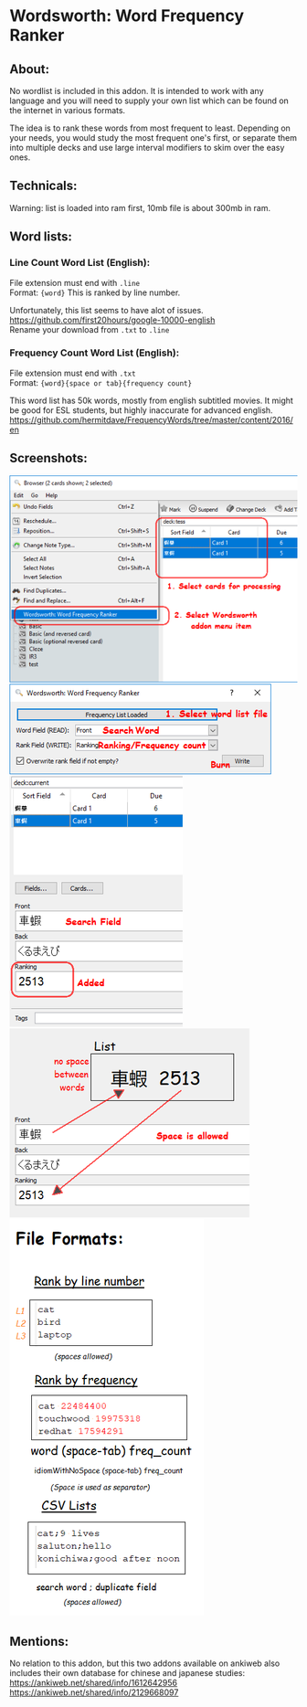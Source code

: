 # Wordsworth: Word Frequency Ranker

## About:
No wordlist is included in this addon. It is intended to work with any language and you will need to supply your own list which can be found on the internet in various formats.

The idea is to rank these words from most frequent to least. Depending on your needs, you would study the most frequent one's first, or separate them into multiple decks and use large interval modifiers to skim over the easy ones.


## Technicals:
Warning: list is loaded into ram first, 10mb file is about 300mb in ram.  


## Word lists:

### Line Count Word List (English):
File extension must end with ```.line```  
Format: ```{word}``` This is ranked by line number.  

Unfortunately, this list seems to have alot of issues.  
https://github.com/first20hours/google-10000-english  
Rename your download from ```.txt``` to ```.line```  


### Frequency Count Word List (English):
File extension must end with ```.txt```  
Format: ```{word}{space or tab}{frequency count}```  

This word list has 50k words, mostly from english subtitled movies. It might be good for ESL students, but highly inaccurate for advanced english.
https://github.com/hermitdave/FrequencyWords/tree/master/content/2016/en


## Screenshots:

<img src="https://github.com/lovac42/Wordsworth/blob/master/screenshots/menuitem.png?raw=true">  
<img src="https://github.com/lovac42/Wordsworth/blob/master/screenshots/wordsworth.png?raw=true">  
<img src="https://github.com/lovac42/Wordsworth/blob/master/screenshots/result.png?raw=true">  
<img src="https://github.com/lovac42/Wordsworth/blob/master/screenshots/result2.png?raw=true">  

<img src="https://github.com/lovac42/Wordsworth/blob/master/screenshots/format.png?raw=true">  


## Mentions:
No relation to this addon, but this two addons available on ankiweb also includes their own database for chinese and japanese studies:  
https://ankiweb.net/shared/info/1612642956  
https://ankiweb.net/shared/info/2129668097  


